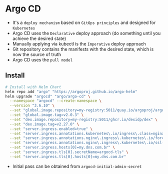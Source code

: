 # Argo CD

- It's a `deploy mechanism` based on `GitOps principles` and designed for `Kubernetes`
- Argo CD uses the `Declarative` deploy approach (do something until you achieve the desired state)
- Manually applying via kubectl is the `Imperative` deploy approach
- Git repository contains the manifests with the desired state, which is now the source of truth
- Argo CD uses the `pull model`

## Install

```sh
# Install with Helm Chart
helm repo add "argo" "https://argoproj.github.io/argo-helm"
helm upgrade "argocd" "argo/argo-cd" \
  --namespace "argocd" --create-namespace \
  --version "3.6.10" \
  --set "global.image.repository=my-registry:5011/quay.io/argoproj/argocd" \
  --set "global.image.tag=v2.0.3" \
  --set "dex.image.repository=my-registry:5011/ghcr.io/dexidp/dex" \
  --set "dex.image.tag=v2.27.0" \
  --set "server.ingress.enabled=true" \
  --set "server.ingress.annotations.kubernetes\.io/ingress\.class=nginx" \
  --set "server.ingress.annotations.nginx\.ingress\.kubernetes\.io/force-ssl-redirect=true" \
  --set "server.ingress.annotations.nginx\.ingress\.kubernetes\.io/ssl-passthrough=true" \
  --set "server.ingress.hosts[0]=my.dns.com.br" \
  --set "server.ingress.tls[0].secretName=argocd-tls" \
  --set "server.ingress.tls[0].hosts[0]=my.dns.com.br"
```

- Initial pass can be obtained from `argocd-initial-admin-secret`
